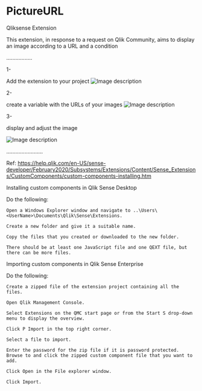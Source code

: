 # PictureURL
Qliksense Extension

This extension, in response to a request on Qlik Community, aims to display an image according to a URL and a condition

.................

1-

Add the extension to your project 
![Image description](https://user-images.githubusercontent.com/13235633/81091135-4c331c00-8eee-11ea-9417-fbb99d457ba5.png)

2-


create a variable with the URLs of your images
![Image description](https://user-images.githubusercontent.com/13235633/81091175-5e14bf00-8eee-11ea-817b-f1a671b88e3c.PNG)

3-

display and adjust the image

![Image description](https://user-images.githubusercontent.com/13235633/81091248-78e73380-8eee-11ea-95cf-c1b1cd4b4c2f.PNG)

........................

Ref: https://help.qlik.com/en-US/sense-developer/February2020/Subsystems/Extensions/Content/Sense_Extensions/CustomComponents/custom-components-installing.htm

Installing custom components in Qlik Sense Desktop

Do the following:

    Open a Windows Explorer window and navigate to ..\Users\<UserName>\Documents\Qlik\Sense\Extensions.

    Create a new folder and give it a suitable name.

    Copy the files that you created or downloaded to the new folder.

    There should be at least one JavaScript file and one QEXT file, but there can be more files.

Importing custom components in Qlik Sense Enterprise

Do the following:

    Create a zipped file of the extension project containing all the files.

    Open Qlik Management Console.

    Select Extensions on the QMC start page or from the Start S drop-down menu to display the overview.

    Click P Import in the top right corner.

    Select a file to import.

    Enter the password for the zip file if it is password protected.
    Browse to and click the zipped custom component file that you want to add.

    Click Open in the File explorer window.

    Click Import.
